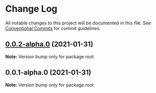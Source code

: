 # Change Log

All notable changes to this project will be documented in this file.
See [Conventional Commits](https://conventionalcommits.org) for commit guidelines.

## [0.0.2-alpha.0](https://github.com/prifina/prifina-components/compare/v0.0.1-alpha.0...v0.0.2-alpha.0) (2021-01-31)

**Note:** Version bump only for package root





## 0.0.1-alpha.0 (2021-01-31)

**Note:** Version bump only for package root
